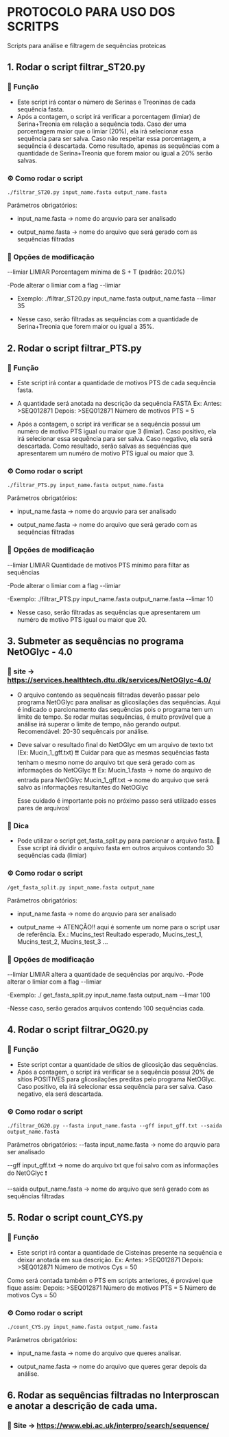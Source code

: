 # PROTOCOLO PARA USO DOS SCRITPS
Scripts para análise e filtragem de sequências proteicas

## 1. Rodar o script filtrar_ST20.py
### 🧩 Função
- Este script irá contar o número de Serinas e Treoninas de cada sequência fasta. 
- Após a contagem, o script irá verificar a porcentagem (limiar) de Serina+Treonia em relação a sequência toda.
 	Caso der uma porcentagem maior que o limiar (20%), ela irá selecionar essa sequência para ser salva.
	Caso não respeitar essa porcentagem, a sequência é descartada.
	Como resultado, apenas as sequências com a quantidade de Serina+Treonia que forem maior ou igual a 20% serão salvas.

### ⚙️ Como rodar o script
	./filtrar_ST20.py input_name.fasta output_name.fasta 
Parâmetros obrigatórios:
- input_name.fasta -> nome do arquvio para ser analisado
  
- output_name.fasta -> nome do arquivo que será gerado com as sequências filtradas

### 🧠 Opções de modificação
--limiar LIMIAR  Porcentagem mínima de S + T (padrão: 20.0%)

-Pode alterar o limiar com a flag --limiar

- Exemplo: ./filtrar_ST20.py input_name.fasta output_name.fasta --limar 35

- Nesse caso, serão filtradas as sequências com a quantidade de Serina+Treonia que forem maior ou igual a 35%.


## 2. Rodar o script filtrar_PTS.py
### 🧩 Função
- Este script irá contar a quantidade de motivos PTS de cada sequência fasta.
- A quantidade será anotada na descrição da sequência FASTA
	Ex: 
	Antes:  >SEQ012871
	Depois: >SEQ012871 Número de motivos PTS = 5

- Após a contagem, o script irá verificar se a sequência possui um numéro de motivo PTS igual ou maior que 3 (limiar).
	Caso positivo, ela irá selecionar essa sequência para ser salva.
	Caso negativo, ela será descartada.
	Como resultado, serão salvas as sequências que apresentarem um numéro de motivo PTS igual ou maior que 3.

### ⚙️ Como rodar o script
	./filtrar_PTS.py input_name.fasta output_name.fasta 
Parâmetros obrigatórios:
- input_name.fasta -> nome do arquvio para ser analisado
  
- output_name.fasta -> nome do arquivo que será gerado com as sequências filtradas

### 🧠 Opções de modificação
--limiar LIMIAR  Quantidade de motivos PTS mínimo para filtar as sequências

-Pode alterar o limiar com a flag --limiar

-Exemplo: ./filtrar_PTS.py input_name.fasta output_name.fasta --limar 10
                
- Nesse caso, serão filtradas as sequências que apresentarem um numéro de motivo PTS igual ou maior que 20.


##  3. Submeter as sequências no programa NetOGlyc - 4.0
### 🧩 site -> https://services.healthtech.dtu.dk/services/NetOGlyc-4.0/

- O arquivo contendo as sequêncais filtradas deverão passar pelo programa NetOGlyc para analisar as glicosilações das sequências.
	Aqui é indicado o parcionamento das sequências pois o programa tem um limite de tempo. Se rodar muitas sequências, é muito provável que a análise irá superar o limite de tempo, não gerando output.
		Recomendável: 20-30 sequêncais por análise.

- Deve salvar o resultado final do NetOGlyc em um arquivo de texto txt (Ex: Mucin_1_gff.txt)
	❗❗ Cuidar para que as mesmas sequências fasta tenham o mesmo nome do arquivo txt que será gerado com as informações do NetOGlyc ❗❗
	Ex: Mucin_1.fasta -> nome do arquivo de entrada para NetOGlyc
	    Mucin_1_gff.txt -> nome do arquivo que será salvo as informações resultantes do NetOGlyc

	Esse cuidado é importante pois no próximo passo será utilizado esses pares de arquivos!

### 🧠 Dica
- Pode utilizar o script get_fasta_split.py para parcionar o arquivo fasta.
	🧩 Esse script irá dividir o arquivo fasta em outros arquivos contando 30 sequências cada (limiar)

### ⚙️ Como rodar o script
	/get_fasta_split.py input_name.fasta output_name
Parâmetros obrigatórios:
- input_name.fasta -> nome do arquvio para ser analisado

- output_name -> ATENÇÃO!! aqui é somente um nome para o script usar de referência.
	Ex.: Mucins_test
	Reultado esperado, Mucins_test_1, Mucins_test_2, Mucins_test_3 ...	
	
### 🧠 Opções de modificação
--limiar LIMIAR  altera a quantidade de sequências por arquivo. 
-Pode alterar o limiar com a flag --limiar

-Exemplo: ./ get_fasta_split.py input_name.fasta output_nam --limar 100 

-Nesse caso, serão gerados arquivos contendo 100 sequências cada.


## 4. Rodar o script filtrar_OG20.py
### 🧩 Função
- Este script contar a quantidade de sítios de glicosição das sequências. 
- Após a contagem, o script irá verificar se a sequência possui 20% de sítios POSITIVES para glicosilações preditas pelo programa NetOGlyc.
        Caso positivo, ela irá selecionar essa sequência para ser salva.
        Caso negativo, ela será descartada.

### ⚙️ Como rodar o script
	./filtrar_OG20.py --fasta input_name.fasta --gff input_gff.txt --saida output_name.fasta
Parâmetros obrigatórios:
--fasta input_name.fasta -> nome do arquvio para ser analisado

--gff input_gff.txt -> nome do arquivo txt que foi salvo com as informações do NetOGlyc ❗

--saida output_name.fasta -> nome do arquivo que será gerado com as sequências filtradas


## 5. Rodar o script count_CYS.py
### 🧩 Função
- Este script irá contar a quantidade de Cisteínas presente na sequência e deixar anotada em sua descrição.
       Ex:
        Antes:  >SEQ012871
        Depois: >SEQ012871 Número de motivos Cys = 50

Como será contada também o PTS em scripts anteriores, é provável que fique assim:
	Depois: >SEQ012871 Número de motivos PTS = 5 Número de motivos Cys = 50

### ⚙️ Como rodar o script
	./count_CYS.py input_name.fasta output_name.fasta
Parâmetros obrigatórios:
- input_name.fasta -> nome do arquivo que queres analisar.

- output_name.fasta -> nome do arquivo que queres gerar depois da análise.


## 6. Rodar as sequências filtradas no Interproscan e anotar a descrição de cada uma.
### 🧩 Site -> https://www.ebi.ac.uk/interpro/search/sequence/



